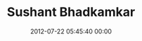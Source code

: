 ---
title: "Sushant Bhadkamkar"
date: 2012-07-22 05:45:40 00:00
permalink: /lukka
twitter: ""
likes: [1109,1329]
id: 1229
gravatar: "http://www.gravatar.com/avatar/bbef771a57696bfdda643af120b02f37"
---